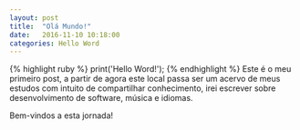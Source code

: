 ```yaml
---
layout: post
title:  "Olá Mundo!"
date:   2016-11-10 10:18:00
categories: Hello Word
---
```


 
{% highlight ruby %}
print('Hello Word!');
{% endhighlight %}
Este é o meu primeiro post, a partir de agora este local passa ser um acervo de meus estudos com intuito de compartilhar conhecimento, irei escrever sobre desenvolvimento de software, música e idiomas. 

Bem-vindos a esta jornada!